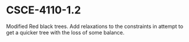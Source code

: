 # CSCE-4110-1.2
Modified Red black trees. Add relaxations to the constraints in attempt to get a quicker tree with the loss of some balance.
